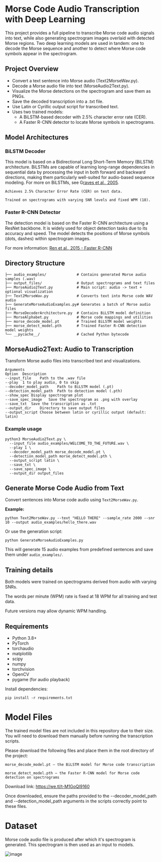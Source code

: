 # Morse Code Audio Transcription with Deep Learning

This project provides a full pipeline to transcribe Morse code audio signals into text, while also generating spectrogram images overlaid with detected Morse regions. Two deep learning models are used in tandem: one to decode the Morse sequence and another to detect where Morse code symbols appear in the spectrogram.

## Project Overview
- Convert a text sentence into Morse audio (Text2MorseWav.py).
- Decode a Morse audio file into text (MorseAudio2Text.py).
- Visualize the Morse detections on the spectrogram and save them as PNGs.
- Save the decoded transcription into a .txt file.
- Use Latin or Cyrillic output script for transcribed text.
- Uses two trained models:
  -   A BiLSTM-based decoder with 2.5% character error rate (CER).
  -   A Faster R-CNN detector to locate Morse symbols in spectrograms.

## Model Architectures
### BiLSTM Decoder
This model is based on a Bidirectional Long Short-Term Memory (BiLSTM) architecture. BiLSTMs are capable of learning long-range dependencies in sequential data by processing the input in both forward and backward directions, making them particularly well-suited for audio-based sequence modeling. For more on BiLSTMs, see G[raves et al., 2005](https://www.cs.toronto.edu/~graves/phd.pdf).

    Achieves 2.5% Character Error Rate (CER) on test data.

    Trained on spectrograms with varying SNR levels and fixed WPM (18).

### Faster R-CNN Detector
The detection model is based on the Faster R-CNN architecture using a ResNet backbone. It is widely used for object detection tasks due to its accuracy and speed. The model detects the positions of Morse symbols (dots, dashes) within spectrogram images.

For more information: [Ren et al., 2015 - Faster R-CNN](https://arxiv.org/abs/1506.01497)

## Directory Structure
```
├── audio_examples/              # Contains generated Morse audio samples (.wav)
├── output_files/                # Output spectrograms and text files
├── MorseAudio2Text.py           # Main script: audio -> text + optional visualization
├── Text2MorseWav.py             # Converts text into Morse code WAV audio
├── GenerateMorseAudioExamples.py# Generates a batch of Morse audio files
├── MorseDecoderArchitecture.py  # Contains BiLSTM model definition
├── MorseAlphabet.py             # Morse code mappings and utilities
├── morse_decode_model.pt        # Trained BiLSTM model weights
├── morse_detect_model.pth       # Trained Faster R-CNN detection model weights
└── __pycache__/                 # Cached Python bytecode
```

## MorseAudio2Text: Audio to Transcription

Transform Morse audio files into transcribed text and visualizations.

```
Arguments
Option	Description
--input_file	Path to the .wav file
--play	1 to play audio, 0 to skip
--decoder_model_path	Path to BiLSTM model (.pt)
--detection_model_path	Path to detection model (.pth)
--show_spec	Display spectrogram plot
--save_spec_image	Save the spectrogram as .png with overlay
--save_txt	Save the transcription as .txt
--output_dir	Directory to save output files
--output_script	Choose between latin or cyrillic output (default: latin)
```

### Example usage
```
python3 MorseAudio2Text.py \
  --input_file audio_examples/WELCOME_TO_THE_FUTURE.wav \
  --play 1 \
  --decoder_model_path morse_decode_model.pt \
  --detection_model_path morse_detect_model.pth \
  --output_script latin \
  --save_txt \
  --save_spec_image \
  --output_dir output_files
```

## Generate Morse Code Audio from Text
Convert sentences into Morse code audio using `Text2MorseWav.py`.

**Example:**
```
python Text2MorseWav.py --text "HELLO THERE" --sample_rate 2000 --snr 10 --output audio_examples/hello_there.wav
```
Or use the generation script:
```
python GenerateMorseAudioExamples.py
```
This will generate 15 audio examples from predefined sentences and save them under `audio_examples/`.

## Training details
Both models were trained on spectrograms derived from audio with varying SNRs.

The words per minute (WPM) rate is fixed at 18 WPM for all training and test data.

Future versions may allow dynamic WPM handling.

## Requirements
- Python 3.8+
- PyTorch
- torchaudio
- matplotlib
- scipy
- numpy
- torchvision
- OpenCV
- pygame (for audio playback)

Install dependencies:
```
pip install -r requirements.txt
```
# Model Files

The trained model files are not included in this repository due to their size. You will need to download them manually before running the transcription scripts.

Please download the following files and place them in the root directory of the project:

    morse_decode_model.pt — the BiLSTM model for Morse code transcription

    morse_detect_model.pth — the Faster R-CNN model for Morse code detection on spectrograms

Download link: https://we.tl/t-M1GoQl9160

Once downloaded, ensure the paths provided to the --decoder_model_path and --detection_model_path arguments in the scripts correctly point to these files.

# Dataset

Morse code audio file is produced after which it's spectrogram is generated.
This spectrogram is then used as an input to models.

![image](https://github.com/user-attachments/assets/22fd50f7-2735-47f0-8570-9f8a9540b0bf)
